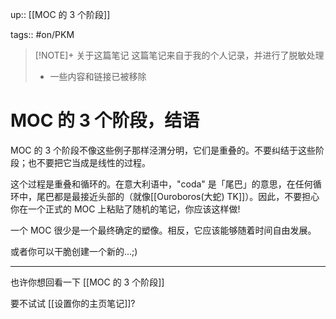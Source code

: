 up:: [[MOC 的 3 个阶段]]

tags:: #on/PKM 

> [!NOTE]+ 关于这篇笔记
> 这篇笔记来自于我的个人记录，并进行了脱敏处理
> - 一些内容和链接已被移除

# MOC 的 3 个阶段，结语

MOC 的 3 个阶段不像这些例子那样泾渭分明，它们是重叠的。不要纠结于这些阶段；也不要把它当成是线性的过程。  

这个过程是重叠和循环的。在意大利语中，"coda" 是「尾巴」的意思，在任何循环中，尾巴都是最接近头部的（就像[[Ouroboros(大蛇) TK]]）。因此，不要担心你在一个正式的 MOC 上粘贴了随机的笔记，你应该这样做!  

一个 MOC 很少是一个最终确定的塑像。相反，它应该能够随着时间自由发展。  

或者你可以干脆创建一个新的...;)

---

也许你想回看一下 [[MOC 的 3 个阶段]]

要不试试 [[设置你的主页笔记]]?
